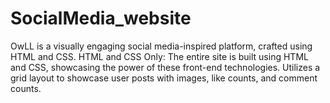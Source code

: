 # SocialMedia_website
OwLL is a visually engaging social media-inspired platform, crafted using HTML and CSS.
HTML and CSS Only: The entire site is built using HTML and CSS, showcasing the power of these front-end technologies.
Utilizes a grid layout to showcase user posts with images, like counts, and comment counts.

